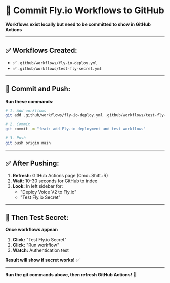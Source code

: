 # 📝 Commit Fly.io Workflows to GitHub

**Workflows exist locally but need to be committed to show in GitHub Actions**

---

## ✅ **Workflows Created:**

- ✅ `.github/workflows/fly-io-deploy.yml`
- ✅ `.github/workflows/test-fly-secret.yml`

---

## 🚀 **Commit and Push:**

**Run these commands:**

```bash
# 1. Add workflows
git add .github/workflows/fly-io-deploy.yml .github/workflows/test-fly-secret.yml

# 2. Commit
git commit -m "feat: add Fly.io deployment and test workflows"

# 3. Push
git push origin main
```

---

## ✅ **After Pushing:**

1. **Refresh:** GitHub Actions page (Cmd+Shift+R)
2. **Wait:** 10-30 seconds for GitHub to index
3. **Look:** In left sidebar for:
   - "Deploy Voice V2 to Fly.io"
   - "Test Fly.io Secret"

---

## 🧪 **Then Test Secret:**

**Once workflows appear:**

1. **Click:** "Test Fly.io Secret"
2. **Click:** "Run workflow"
3. **Watch:** Authentication test

**Result will show if secret works!** ✅

---

**Run the git commands above, then refresh GitHub Actions!** 🚀

